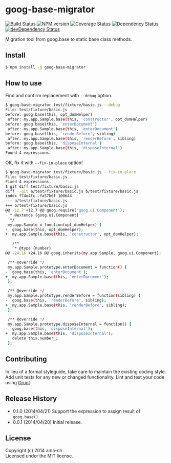 # goog-base-migrator
[![Build Status](https://travis-ci.org/ama-ch/goog-base-migrator.svg?branch=master)](https://travis-ci.org/ama-ch/goog-base-migrator)
[![NPM version](https://badge.fury.io/js/goog-base-migrator.svg)](http://badge.fury.io/js/goog-base-migrator)
[![Coverage Status](https://coveralls.io/repos/ama-ch/goog-base-migrator/badge.png?branch=master)](https://coveralls.io/r/ama-ch/goog-base-migrator?branch=master)
[![Dependency Status](https://david-dm.org/ama-ch/goog-base-migrator.svg)](https://david-dm.org/ama-ch/goog-base-migrator)
[![devDependency Status](https://david-dm.org/ama-ch/goog-base-migrator/dev-status.svg)](https://david-dm.org/ama-ch/goog-base-migrator#info=devDependencies)

Migration tool from goog.base to static base class methods.

## Install

```bash
$ npm install -g goog-base-migrator
```

## How to use

Find and confirm replacement with `--debug` option.

```bash
$ goog-base-migrator test/fixture/basic.js --debug
File: test/fixture/basic.js
before: goog.base(this, opt_domHelper)
 after: my.app.Sample.base(this, 'constructor', opt_domHelper)
before: goog.base(this, 'enterDocument')
 after: my.app.Sample.base(this, 'enterDocument')
before: goog.base(this, 'renderBefore', sibling)
 after: my.app.Sample.base(this, 'renderBefore', sibling)
before: goog.base(this, 'disposeInternal')
 after: my.app.Sample.base(this, 'disposeInternal')
Found 4 expressions.
```

OK, fix it with `--fix-in-place` option!

```bash
$ goog-base-migrator test/fixture/basic.js --fix-in-place
File: test/fixture/basic.js
Fixed 4 expressions.
$ git diff test/fixture/basic.js
diff --git a/test/fixture/basic.js b/test/fixture/basic.js
index f74e4fc..fa57b6f 100644
--- a/test/fixture/basic.js
+++ b/test/fixture/basic.js
@@ -12,7 +12,7 @@ goog.require('goog.ui.Component');
  * @extends {goog.ui.Component}
  */
 my.app.Sample = function(opt_domHelper) {
-  goog.base(this, opt_domHelper);
+  my.app.Sample.base(this, 'constructor', opt_domHelper);

   /**
    * @type {number}
@@ -24,16 +24,16 @@ goog.inherits(my.app.Sample, goog.ui.Component);

 /** @override */
 my.app.Sample.prototype.enterDocument = function() {
-  goog.base(this, 'enterDocument');
+  my.app.Sample.base(this, 'enterDocument');
 };

 /** @override */
 my.app.Sample.prototype.renderBefore = function(sibling) {
-  goog.base(this, 'renderBefore', sibling);
+  my.app.Sample.base(this, 'renderBefore', sibling);
 };

 /** @override */
 my.app.Sample.prototype.disposeInternal = function() {
-  goog.base(this, 'disposeInternal');
+  my.app.Sample.base(this, 'disposeInternal');
   delete this.number_;
 };
```

## Contributing
In lieu of a formal styleguide, take care to maintain the existing coding style. Add unit tests for any new or changed functionality. Lint and test your code using [Grunt](http://gruntjs.com/).

## Release History

* 0.1.0 (2014/04/21) Support the expression to assign result of `goog.base()`.
* 0.0.1 (2014/04/20) Initial release.

## License
Copyright (c) 2014 ama-ch  
Licensed under the MIT license.
